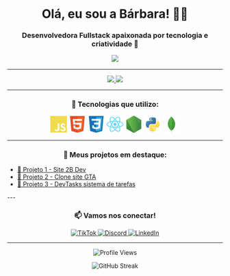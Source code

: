 <h1 align="center">Olá, eu sou a Bárbara! 👩‍💻</h1>
<h3 align="center">Desenvolvedora Fullstack apaixonada por tecnologia e criatividade 🚀</h3>

<p align="center">
  <img src="https://readme-typing-svg.herokuapp.com?font=Fira+Code&size=22&pause=1000&color=8A2BE2&center=true&vCenter=true&width=435&lines=Bem-vindo(a)+ao+meu+perfil!;Desenvolvedora+Fullstack;Criando+soluções+com+tecnologia!;Sempre+aprendendo+e+compartilhando+conhecimento!">
</p>

---

<div align="center">
  <a href="https://github.com/Ba-code23">
    <img height="180em" src="https://github-readme-stats.vercel.app/api?username=Ba-code23&show_icons=true&theme=radical&include_all_commits=true&count_private=true"/>
    <img height="180em" src="https://github-readme-stats.vercel.app/api/top-langs/?username=Ba-code23&layout=compact&langs_count=6&theme=radical"/>
  </a>
</div>

---

<h3 align="center">🚀 Tecnologias que utilizo:</h3>
<p align="center">
  <img src="https://raw.githubusercontent.com/devicons/devicon/master/icons/javascript/javascript-plain.svg" alt="JavaScript" width="40" height="40"/>
  <img src="https://raw.githubusercontent.com/devicons/devicon/master/icons/html5/html5-original.svg" alt="HTML" width="40" height="40"/>
  <img src="https://raw.githubusercontent.com/devicons/devicon/master/icons/css3/css3-original.svg" alt="CSS" width="40" height="40"/>
  <img src="https://raw.githubusercontent.com/devicons/devicon/master/icons/react/react-original.svg" alt="React" width="40" height="40"/>
  <img src="https://raw.githubusercontent.com/devicons/devicon/master/icons/nodejs/nodejs-original.svg" alt="Node.js" width="40" height="40"/>
  <img src="https://raw.githubusercontent.com/devicons/devicon/master/icons/python/python-original.svg" alt="Python" width="40" height="40"/>
  <img src="https://raw.githubusercontent.com/devicons/devicon/master/icons/mongodb/mongodb-original.svg" alt="MongoDB" width="40" height="40"/>
</p>

---

<h3 align="center">🌟 Meus projetos em destaque:</h3>
<ul>
  <li><a href="https://ba-code23.github.io/2b-dev-site" target="_blank">📌 Projeto 1 - Site 2B Dev</a></li>
  <li><a href="https://ba-code23.github.io/projeto-gta" target="_blank">📌 Projeto 2 - Clone site GTA</a></li>
  <li><a href="https://ba-code23.github.io/devtasks-sistema-de-tarefas/" target="_blank">📌 Projeto 3 - DevTasks sistema de tarefas</a></li>
</ul>
---

<h3 align="center">📫 Vamos nos conectar!</h3>
<p align="center">
  <a href="https://www.tiktok.com/@2b_code" target="_blank">
    <img src="https://img.shields.io/badge/-TikTok-%23000000?style=for-the-badge&logo=tiktok&logoColor=white" alt="TikTok">
  </a>
  <a href="https://discord.gg/barbara.dev" target="_blank">
    <img src="https://img.shields.io/badge/Discord-7289DA?style=for-the-badge&logo=discord&logoColor=white" alt="Discord">
  </a>
  <a href="https://www.linkedin.com/in/2b-barbara" target="_blank">
    <img src="https://img.shields.io/badge/-LinkedIn-%230077B5?style=for-the-badge&logo=linkedin&logoColor=white" alt="LinkedIn">
  </a>
</p>

---

<p align="center">
  <img src="https://komarev.com/ghpvc/?username=Ba-code23&color=blueviolet" alt="Profile Views">
</p>

<p align="center">
  <img src="https://github-readme-streak-stats.herokuapp.com/?user=Ba-code23&theme=radical" alt="GitHub Streak">
</p>

